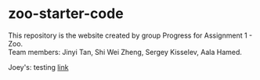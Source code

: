 # zoo-starter-code

This repository is the website created by group Progress for Assignment 1 - Zoo.  
Team members: Jinyi Tan, Shi Wei Zheng, Sergey Kisselev, Aala Hamed.

Joey's: testing [link](https://remit233.github.io)
